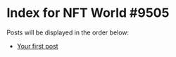 # Index for NFT World #9505
Posts will be displayed in the order below:

- [Your first post](./001-first.md)

